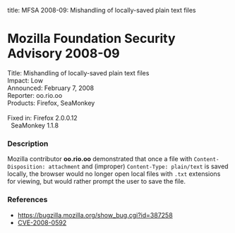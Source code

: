 title: MFSA 2008-09: Mishandling of locally-saved plain text files

<h1>Mozilla Foundation Security Advisory 2008-09</h1>

<p>
<span class="label">Title:</span>      Mishandling of locally-saved plain text files<br/>
<span class="label">Impact:</span>     Low<br/>
<span class="label">Announced:</span>  February 7, 2008<br/>
<span class="label">Reporter:</span>   oo.rio.oo<br/>
<span class="label">Products:</span>   Firefox, SeaMonkey<br/>
<br/>
<span class="label">Fixed in:</span>   Firefox 2.0.0.12<br/>
<span class="label">&#160;</span>      SeaMonkey 1.1.8<br/>
</p>


<h3>Description</h3>

<p>Mozilla contributor <strong>oo.rio.oo</strong> demonstrated that
once a file with <code>Content-Disposition: attachment</code> and
(improper) <code>Content-Type: plain/text</code> is saved locally,
the browser would no longer open local files with <code>.txt</code> extensions
for viewing, but would rather prompt the user to save the file.</p>

<h3>References</h3>

<ul>
  <li><a href="https://bugzilla.mozilla.org/show_bug.cgi?id=387258">
       https://bugzilla.mozilla.org/show_bug.cgi?id=387258</a></li>

  <li><a class="ex-ref" href="http://cve.mitre.org/cgi-bin/cvename.cgi?name=CVE-2008-0592">
       CVE-2008-0592</a></li>

</ul>



